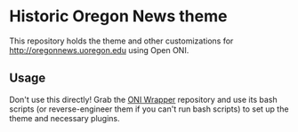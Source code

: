Historic Oregon News theme
===

This repository holds the theme and other customizations for http://oregonnews.uoregon.edu using Open ONI.


Usage
---

Don't use this directly!  Grab the [ONI Wrapper](https://github.com/uoregon-libraries/oni-wrapper)
repository and use its bash scripts (or reverse-engineer them if you can't run
bash scripts) to set up the theme and necessary plugins.
